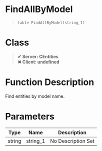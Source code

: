 # FindAllByModel
> `table FindAllByModel(string_1)`
# Class
> __✔ Server: CEntities__  
> __✖ Client: undefined__  
# Function Description
Find entities by model name.
# Parameters
Type|Name|Description
--|--|--
string|string_1|No Description Set
